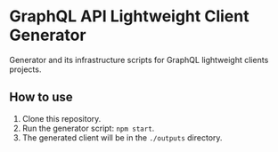 # GraphQL API Lightweight Client Generator

Generator and its infrastructure scripts for GraphQL lightweight clients projects.

## How to use

1. Clone this repository.
2. Run the generator script: `npm start`.
3. The generated client will be in the `./outputs` directory.
